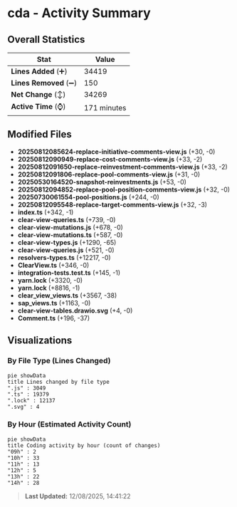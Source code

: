 # cda - Activity Summary 

## Overall Statistics

| Stat                   | Value                                                             |
| ---------------------- | ----------------------------------------------------------------- |
| **Lines Added** (➕)   | 34419                                          |
| **Lines Removed** (➖) | 150                                        |
| **Net Change** (↕)    | 34269                |
| **Active Time** (⌚)   | 171 minutes |


## Modified Files
- **20250812085624-replace-initiative-comments-view.js** (+30, -0)
- **20250812090949-replace-cost-comments-view.js** (+33, -2)
- **20250812091650-replace-reinvestment-comments-view.js** (+33, -2)
- **20250812091806-replace-pool-comments-view.js** (+31, -0)
- **20250530164520-snapshot-reinvestments.js** (+53, -0)
- **20250812094852-replace-pool-position-comments-view.js** (+32, -0)
- **20250730061554-pool-positions.js** (+244, -0)
- **20250812095548-replace-target-comments-view.js** (+32, -3)
- **index.ts** (+342, -1)
- **clear-view-queries.ts** (+739, -0)
- **clear-view-mutations.js** (+678, -0)
- **clear-view-mutations.ts** (+587, -0)
- **clear-view-types.js** (+1290, -65)
- **clear-view-queries.js** (+521, -0)
- **resolvers-types.ts** (+12217, -0)
- **ClearView.ts** (+346, -0)
- **integration-tests.test.ts** (+145, -1)
- **yarn.lock** (+3320, -0)
- **yarn.lock** (+8816, -1)
- **clear_view_views.ts** (+3567, -38)
- **sap_views.ts** (+1163, -0)
- **clear-view-tables.drawio.svg** (+4, -0)
- **Comment.ts** (+196, -37)

## Visualizations

### By File Type (Lines Changed)

```mermaid
pie showData
title Lines changed by file type
".js" : 3049
".ts" : 19379
".lock" : 12137
".svg" : 4
```

### By Hour (Estimated Activity Count)

```mermaid
pie showData
title Coding activity by hour (count of changes)
"09h" : 2
"10h" : 33
"11h" : 13
"12h" : 5
"13h" : 22
"14h" : 28
```


> **Last Updated:** 12/08/2025, 14:41:22